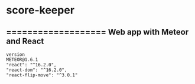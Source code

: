 # score-keeper
===================
Web app with Meteor and React
---------------



    version
    METEOR@1.6.1
    "react": "^16.2.0",
    "react-dom": "^16.2.0",
    "react-flip-move": "^3.0.1"
